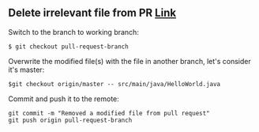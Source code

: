 ## Delete irrelevant file from PR [Link](https://stackoverflow.com/questions/39459467/remove-a-modified-file-from-pull-request)

Switch to the branch to working branch:
```
$ git checkout pull-request-branch
```
Overwrite the modified file(s) with the file in another branch, let's consider it's master:
```
$git checkout origin/master -- src/main/java/HelloWorld.java
```
Commit and push it to the remote:
```
git commit -m "Removed a modified file from pull request"
git push origin pull-request-branch
```
